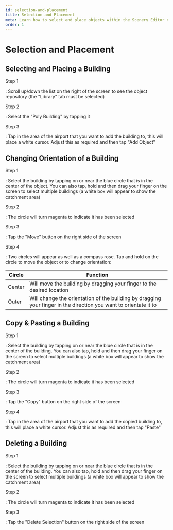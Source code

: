 ```yaml
---
id: selection-and-placement
title: Selection and Placement
meta: Learn how to select and place objects within the Scenery Editor of Infinite Flight.
order: 1
---
```




# Selection and Placement



## Selecting and Placing a Building



Step 1

: Scroll up/down the list on the right of the screen to see the object repository (the "Library" tab must be selected)



Step 2

: Select the "Poly Building" by tapping it



Step 3

: Tap in the area of the airport that you want to add the building to, this will place a white cursor. Adjust this as required and then tap "Add Object"



## Changing Orientation of a Building



Step 1

: Select the building by tapping on or near the blue circle that is in the center of the object. You can also tap, hold and then drag your finger on the screen to select multiple buildings (a white box will appear to show the catchment area)



Step 2

: The circle will turn magenta to indicate it has been selected



Step 3

: Tap the "Move" button on the right side of the screen



Step 4

: Two circles will appear as well as a compass rose. Tap and hold on the circle to move the object or to change orientation:



| Circle | Function                                                     |
| ------ | ------------------------------------------------------------ |
| Center | Will move the building by dragging your finger to the desired location |
| Outer  | Will change the orientation of the building by dragging your finger in the direction you want to orientate it to |



## Copy & Pasting a Building



Step 1

: Select the building by tapping on or near the blue circle that is in the center of the building. You can also tap, hold and then drag your finger on the screen to select multiple buildings (a white box will appear to show the catchment area)



Step 2

: The circle will turn magenta to indicate it has been selected



Step 3

: Tap the "Copy" button on the right side of the screen



Step 4

: Tap in the area of the airport that you want to add the copied building to, this will place a white cursor. Adjust this as required and then tap "Paste"



## Deleting a Building



Step 1

: Select the building by tapping on or near the blue circle that is in the center of the building. You can also tap, hold and then drag your finger on the screen to select multiple buildings (a white box will appear to show the catchment area)



Step 2

: The circle will turn magenta to indicate it has been selected



Step 3

: Tap the "Delete Selection" button on the right side of the screen